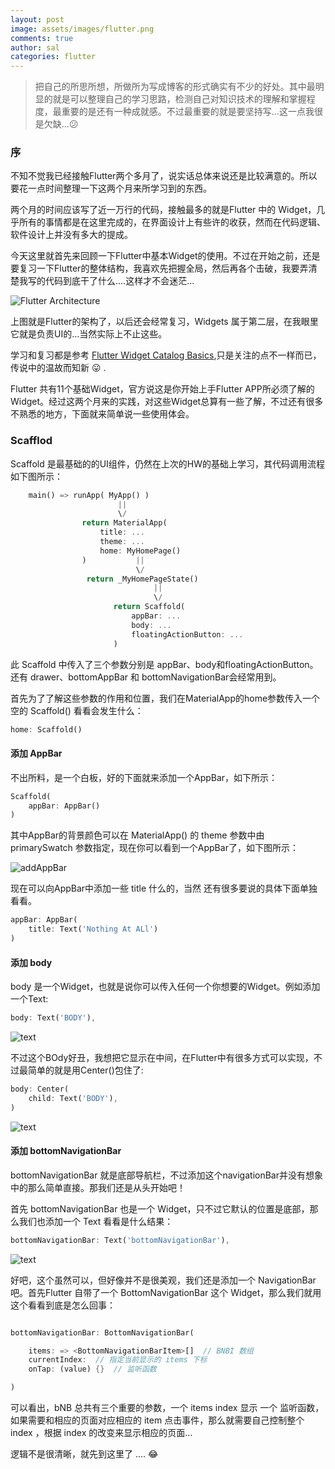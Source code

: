 ```yaml
---
layout: post
image: assets/images/flutter.png
comments: true
author: sal
categories: flutter
---
```

>把自己的所思所想，所做所为写成博客的形式确实有不少的好处。其中最明显的就是可以整理自己的学习思路，检测自己对知识技术的理解和掌握程度，最重要的是还有一种成就感。不过最重要的就是要坚持写...这一点我很是欠缺...😕

### 序

不知不觉我已经接触Flutter两个多月了，说实话总体来说还是比较满意的。所以要花一点时间整理一下这两个月来所学习到的东西。

两个月的时间应该写了近一万行的代码，接触最多的就是Flutter 中的 Widget，几乎所有的事情都是在这里完成的，在界面设计上有些许的收获，然而在代码逻辑、软件设计上并没有多大的提成。

今天这里就首先来回顾一下Flutter中基本Widget的使用。不过在开始之前，还是要复习一下Flutter的整体结构，我喜欢先把握全局，然后再各个击破，我要弄清楚我写的代码到底干了什么....这样才不会迷茫...

![Flutter Architecture](/assets/images/basicwidget/flutter_architecture.png)

上图就是Flutter的架构了，以后还会经常复习，Widgets 属于第二层，在我眼里它就是负责UI的...当然实际上不止这些。

学习和复习都是参考 [Flutter Widget Catalog Basics](https://flutter.io/widgets/basics/),只是关注的点不一样而已，传说中的温故而知新 😛 .

Flutter 共有11个基础Widget，官方说这是你开始上手Flutter APP所必须了解的Widget。经过这两个月来的实践，对这些Widget总算有一些了解，不过还有很多不熟悉的地方，下面就来简单说一些使用体会。

### Scafflod
Scaffold 是最基础的的UI组件，仍然在上次的HW的基础上学习，其代码调用流程如下图所示：

```dart
    main() => runApp( MyApp() )
                        ||
                        \/
                return MaterialApp(
                    title: ...
                    theme: ...
                    home: MyHomePage()
                )           ||
                            \/
                 return _MyHomePageState()  
                                ||
                                \/
                       return Scaffold(
                           appBar: ...
                           body: ...
                           floatingActionButton: ...
                       )                  
```                  

此 Scaffold 中传入了三个参数分别是 appBar、body和floatingActionButton。还有 drawer、bottomAppBar 和 bottomNavigationBar会经常用到。

首先为了了解这些参数的作用和位置，我们在MaterialApp的home参数传入一个空的 Scaffold() 看看会发生什么：
```dart
home: Scaffold()
```
#### 添加 AppBar

不出所料，是一个白板，好的下面就来添加一个AppBar，如下所示：

```dart
Scaffold(
    appBar: AppBar()
)
```

其中AppBar的背景颜色可以在 MaterialApp() 的 theme 参数中由 primarySwatch 参数指定，现在你可以看到一个AppBar了，如下图所示：

![addAppBar](/assets/images/basicwidget/addappbar.png)

现在可以向AppBar中添加一些 title 什么的，当然 还有很多要说的具体下面单独看看。

```dart
appBar: AppBar(
    title: Text('Nothing At ALl')
)
```

#### 添加 body
body 是一个Widget，也就是说你可以传入任何一个你想要的Widget。例如添加一个Text:

```dart
body: Text('BODY'),
```

![text](/assets/images/basicwidget/text.png)

不过这个BOdy好丑，我想把它显示在中间，在Flutter中有很多方式可以实现，不过最简单的就是用Center()包住了:

```dart
body: Center(
    child: Text('BODY'),
)
```

![text](/assets/images/basicwidget/centertext.png)

#### 添加 bottomNavigationBar
bottomNavigationBar 就是底部导航栏，不过添加这个navigationBar并没有想象中的那么简单直接。那我们还是从头开始吧！

首先 bottomNavigationBar 也是一个 Widget，只不过它默认的位置是底部，那么我们也添加一个 Text 看看是什么结果：

```dart
bottomNavigationBar: Text('bottomNavigationBar'),
```

![text](/assets/images/basicwidget/bottomtext.png)

好吧，这个虽然可以，但好像并不是很美观，我们还是添加一个 NavigationBar 吧。首先Flutter 自带了一个 BottomNavigationBar 这个 Widget，那么我们就用这个看看到底是怎么回事：

```dart

bottomNavigationBar: BottomNavigationBar(

    items: => <BottomNavigationBarItem>[]  // BNBI 数组
    currentIndex:  // 指定当前显示的 items 下标 
    onTap: (value) {}  // 监听函数 

)

```

可以看出，bNB 总共有三个重要的参数，一个 items index 显示 一个 监听函数，如果需要和相应的页面对应相应的 item 点击事件，那么就需要自己控制整个 index ，根据 index 的改变来显示相应的页面...



逻辑不是很清晰，就先到这里了 .... 😂
